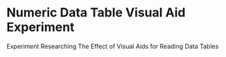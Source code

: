# Numeric Data Table Visual Aid Experiment
Experiment Researching The Effect of Visual Aids for Reading Data Tables
